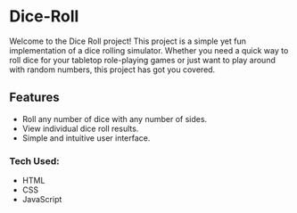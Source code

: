 # Dice-Roll

Welcome to the Dice Roll project! This project is a simple yet fun implementation of a dice rolling simulator. Whether you need a quick way to roll dice for your tabletop role-playing games or just want to play around with random numbers, this project has got you covered.

## Features
+ Roll any number of dice with any number of sides.
+ View individual dice roll results.
+ Simple and intuitive user interface.

### Tech Used: 
+ HTML
+ CSS
+ JavaScript
